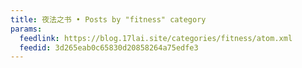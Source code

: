 ```yaml
---
title: 夜法之书 • Posts by "fitness" category
params:
  feedlink: https://blog.17lai.site/categories/fitness/atom.xml
  feedid: 3d265eab0c65830d20858264a75edfe3
---
```

